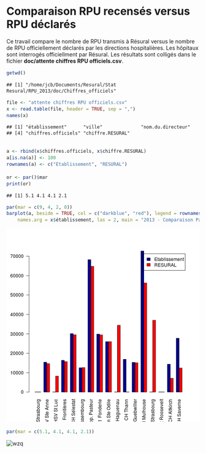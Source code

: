 Comparaison RPU recensés versus RPU déclarés
=============================================

Ce travail compare le nombre de RPU transmis à Résural versus le nombre de RPU officiellement déclarés par les directions hospitalières. Les hôpitaux sont interrogés officiellment par Résural. Les résultats sont colligés dans le fichier __doc/attente chiffres RPU officiels.csv__.


```r
getwd()
```

```
## [1] "/home/jcb/Documents/Resural/Stat Resural/RPU_2013/doc/Chiffres_officiels"
```

```r
file <- "attente chiffres RPU officiels.csv"
x <- read.table(file, header = TRUE, sep = ",")
names(x)
```

```
## [1] "établissement"      "ville"              "nom.du.directeur"  
## [4] "chiffres.officiels" "chiffre.RESURAL"
```

```r

a <- rbind(x$chiffres.officiels, x$chiffre.RESURAL)
a[is.na(a)] <- 100
rownames(a) <- c("Etablissement", "RESURAL")

or <- par()$mar
print(or)
```

```
## [1] 5.1 4.1 4.1 2.1
```

```r
par(mar = c(9, 4, 2, 0))
barplot(a, beside = TRUE, col = c("darkblue", "red"), legend = rownames(a), 
    names.arg = x$établissement, las = 2, main = "2013 - Comparaison Passages au SU et RPU déclarés")
```

![plot of chunk compare](figure/compare.png) 

```r
par(mar = c(5.1, 4.1, 4.1, 2.1))
```


![wzq](../Analyse/Chapitres/CH_Wissembourg/figure/completude_hop_als1.png)



